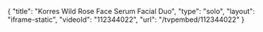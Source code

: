 {
    "title": "Korres Wild Rose Face Serum   Facial Duo",
    "type": "solo",
    "layout": "iframe-static",
    "videoId": "112344022",
    "url": "\/tvpembed\/112344022"
}